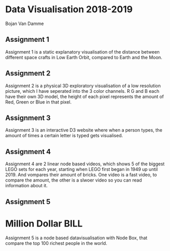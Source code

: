 Data Visualisation 2018-2019   
=
Bojan Van Damme

## Assignment 1

Assignment 1 is a static explanatory visualisation of the distance between different space crafts in Low Earth Orbit, compared to Earth and the Moon.

## Assignment 2

Assignment 2 is a physical 3D exploratory visualisation of a low resolution picture, which I have seperated into the 3 color channels. R G and B each have their own 3D model, the height of each pixel represents the amount of Red, Green or Blue in that pixel.

## Assignment 3

Assignment 3 is an interactive D3 website where when a person types, the amount of times a certain letter is typed gets visualised.

## Assignment 4

Assignment 4 are 2 linear node based videos, which shows 5 of the biggest LEGO sets for each year, starting when LEGO first began in 1949 up until 2019. And vompares their amount of bricks. One video is a fast video, to compare the amount, the other is a slwoer video so you can read information about it.

## Assignment 5
# Million Dollar BILL

Assignment 5 is a node based datavisualisation with Node Box, that compare the top 100 richest people in the world.
